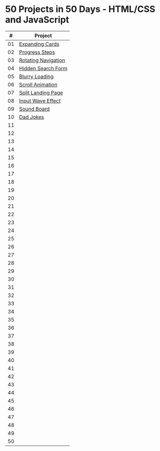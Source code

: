 # 50 Projects in 50 Days - HTML/CSS and JavaScript

|  #  | Project |
| :-: | ------- |
| 01  | [Expanding Cards](https://github.com/hipp0campus/50projects50days/tree/master/01_expanding_cards) |
| 02  | [Progress Steps](https://github.com/hipp0campus/50projects50days/tree/master/02_progress_steps) |
| 03  | [Rotating Navigation](https://github.com/hipp0campus/50projects50days/tree/master/03_rotating_navigation) |
| 04  | [Hidden Search Form](https://github.com/hipp0campus/50projects50days/tree/master/04_hidden_search_form) |
| 05  | [Blurry Loading](https://github.com/hipp0campus/50projects50days/tree/master/05_blurry_loading) |
| 06  | [Scroll Animation](https://github.com/hipp0campus/50projects50days/tree/master/06_scroll_animation) |
| 07  | [Split Landing Page](https://github.com/hipp0campus/50projects50days/tree/master/07_split_landing_page) |
| 08  | [Input Wave Effect](https://github.com/hipp0campus/50projects50days/tree/master/08_input_wave_effect) |
| 09  | [Sound Board](https://github.com/hipp0campus/50projects50days/tree/master/09_sound_board) |
| 10  | [Dad Jokes](https://github.com/hipp0campus/50projects50days/tree/master/10_dad_jokes) |
| 11  |  |
| 12  |  |
| 13  |  |
| 14  |  |
| 15  |  |
| 16  |  |
| 17  |  |
| 18  |  |
| 19  |  |
| 20  |  |
| 21  |  |
| 22  |  |
| 23  |  |
| 24  |  |
| 25  |  |
| 26  |  |
| 27  |  |
| 28  |  |
| 29  |  |
| 30  |  |
| 31  |  |
| 32  |  |
| 33  |  |
| 34  |  |
| 35  |  |
| 36  |  |
| 37  |  |
| 38  |  |
| 39  |  |
| 40  |  |
| 41  |  |
| 42  |  |
| 43  |  |
| 44  |  |
| 45  |  |
| 46  |  |
| 47  |  |
| 48  |  |
| 49  |  |
| 50  |  |
